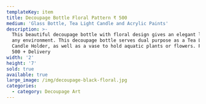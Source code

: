 ```yaml
---
templateKey: item
title: Decoupage Bottle Floral Pattern ₹ 500
medium: 'Glass Bottle, Tea Light Candle and Acrylic Paints'
description: >-
  This beautiful decoupage bottle with floral design gives an elegant look to
  any environment. This decoupage bottle serves dual purpose as a Tea Light
  Candle Holder, as well as a vase to hold aquatic plants or flowers. Price: ₹
  500 + Delivery
width: '2'
height: '7'
sold: true
available: true
large_image: /img/decoupage-black-floral.jpg
categories:
  - category: Decoupage Art
---
```


